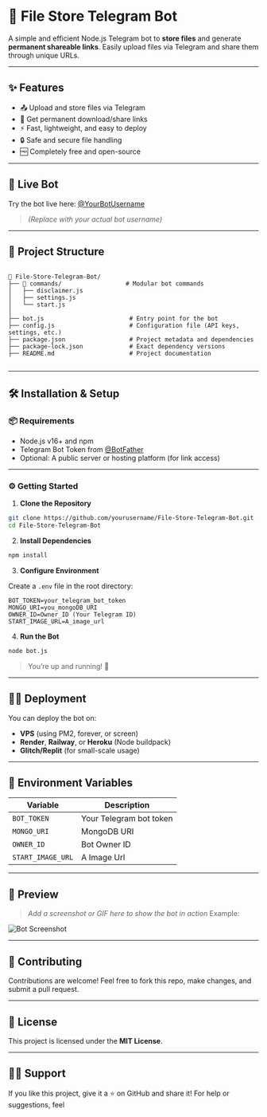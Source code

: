 # 📁 File Store Telegram Bot

A simple and efficient Node.js Telegram bot to **store files** and generate **permanent shareable links**. Easily upload files via Telegram and share them through unique URLs.

---

## ✨ Features

- 📤 Upload and store files via Telegram
- 🔗 Get permanent download/share links
- ⚡ Fast, lightweight, and easy to deploy
- 🔒 Safe and secure file handling
- 🆓 Completely free and open-source

---

## 🚀 Live Bot

Try the bot live here: [@YourBotUsername](https://t.me/YourBotUsername)  
> *(Replace with your actual bot username)*

---

## 📂 Project Structure

```

📁 File-Store-Telegram-Bot/
├── 📁 commands/                  # Modular bot commands
│   ├── disclaimer.js
│   ├── settings.js
│   └── start.js
│
├── bot.js                        # Entry point for the bot
├── config.js                     # Configuration file (API keys, settings, etc.)
├── package.json                  # Project metadata and dependencies
├── package-lock.json             # Exact dependency versions
├── README.md                     # Project documentation


````

---

## 🛠️ Installation & Setup

### 📦 Requirements

- Node.js v16+ and npm
- Telegram Bot Token from [@BotFather](https://t.me/BotFather)
- Optional: A public server or hosting platform (for link access)

---

### ⚙️ Getting Started

1. **Clone the Repository**

```bash
git clone https://github.com/yourusername/File-Store-Telegram-Bot.git
cd File-Store-Telegram-Bot
````

2. **Install Dependencies**

```bash
npm install
```

3. **Configure Environment**

Create a `.env` file in the root directory:

```env
BOT_TOKEN=your_telegram_bot_token
MONGO_URI=you_mongoDB_URI
OWNER_ID=Owner_ID (Your Telegram ID)
START_IMAGE_URL=A_image_url
```

4. **Run the Bot**

```bash
node bot.js
```

> You’re up and running! 🎉

---

## 🧑‍💻 Deployment

You can deploy the bot on:

* **VPS** (using PM2, forever, or screen)
* **Render**, **Railway**, or **Heroku** (Node buildpack)
* **Glitch/Replit** (for small-scale usage)

---

## 🔐 Environment Variables

| Variable           | Description                     |
| ------------------ | ------------------------------- |
| `BOT_TOKEN`        | Your Telegram bot token         |
| `MONGO_URI`        | MongoDB URI                     |
| `OWNER_ID`         | Bot Owner ID                    |
| `START_IMAGE_URL`  | A Image Url                     |                |

---

## 📸 Preview

> *Add a screenshot or GIF here to show the bot in action*
> Example:

![Bot Screenshot](https://your-image-link.com/screenshot.png)

---

## 🤝 Contributing

Contributions are welcome! Feel free to fork this repo, make changes, and submit a pull request.

---

## 📄 License

This project is licensed under the **MIT License**.

---

## 🙋‍♂️ Support

If you like this project, give it a ⭐ on GitHub and share it!
For help or suggestions, feel
